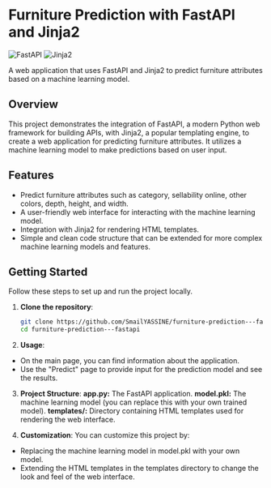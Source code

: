 # Furniture Prediction with FastAPI and Jinja2

![FastAPI](https://img.shields.io/badge/FastAPI-0.68.0-brightgreen)
![Jinja2](https://img.shields.io/badge/Jinja2-3.0.3-blue)

A web application that uses FastAPI and Jinja2 to predict furniture attributes based on a machine learning model.

## Overview

This project demonstrates the integration of FastAPI, a modern Python web framework for building APIs, with Jinja2, a popular templating engine, to create a web application for predicting furniture attributes. It utilizes a machine learning model to make predictions based on user input.

## Features

- Predict furniture attributes such as category, sellability online, other colors, depth, height, and width.
- A user-friendly web interface for interacting with the machine learning model.
- Integration with Jinja2 for rendering HTML templates.
- Simple and clean code structure that can be extended for more complex machine learning models and features.

## Getting Started

Follow these steps to set up and run the project locally.

1. **Clone the repository**:

   ```bash
   git clone https://github.com/SmailYASSINE/furniture-prediction---fastapi.git
   cd furniture-prediction---fastapi
2. **Usage**:
- On the main page, you can find information about the application.
- Use the "Predict" page to provide input for the prediction model and see the results.
3. **Project Structure**:
**app.py:** The FastAPI application.
**model.pkl:** The machine learning model (you can replace this with your own trained model).
**templates/:** Directory containing HTML templates used for rendering the web interface.

4. **Customization**:
You can customize this project by:

- Replacing the machine learning model in model.pkl with your own model.
- Extending the HTML templates in the templates directory to change the look and feel of the web interface.
